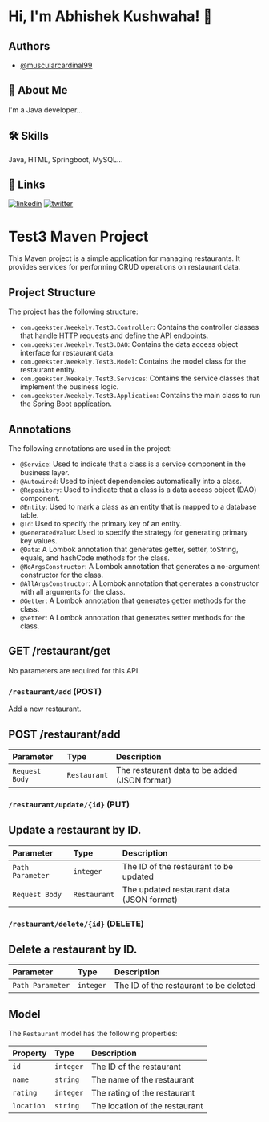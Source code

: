 # Hi, I'm Abhishek Kushwaha! 👋


## Authors

- [@muscularcardinal99](https://www.github.com/muscularcardinal99)


## 🚀 About Me
I'm a Java developer...


## 🛠 Skills
Java, HTML, Springboot, MySQL...
## 🔗 Links
[![linkedin](https://img.shields.io/badge/linkedin-0A66C2?style=for-the-badge&logo=linkedin&logoColor=white)](https://www.linkedin.com/in/muscularcardinal99/)
[![twitter](https://img.shields.io/badge/twitter-1DA1F2?style=for-the-badge&logo=twitter&logoColor=white)](https://twitter.com/LoneWolf_ak99)

# Test3 Maven Project

This Maven project is a simple application for managing restaurants. It provides services for performing CRUD operations on restaurant data.

## Project Structure

The project has the following structure:

- `com.geekster.Weekely.Test3.Controller`: Contains the controller classes that handle HTTP requests and define the API endpoints.
- `com.geekster.Weekely.Test3.DAO`: Contains the data access object interface for restaurant data.
- `com.geekster.Weekely.Test3.Model`: Contains the model class for the restaurant entity.
- `com.geekster.Weekely.Test3.Services`: Contains the service classes that implement the business logic.
- `com.geekster.Weekely.Test3.Application`: Contains the main class to run the Spring Boot application.

## Annotations

The following annotations are used in the project:

- `@Service`: Used to indicate that a class is a service component in the business layer.
- `@Autowired`: Used to inject dependencies automatically into a class.
- `@Repository`: Used to indicate that a class is a data access object (DAO) component.
- `@Entity`: Used to mark a class as an entity that is mapped to a database table.
- `@Id`: Used to specify the primary key of an entity.
- `@GeneratedValue`: Used to specify the strategy for generating primary key values.
- `@Data`: A Lombok annotation that generates getter, setter, toString, equals, and hashCode methods for the class.
- `@NoArgsConstructor`: A Lombok annotation that generates a no-argument constructor for the class.
- `@AllArgsConstructor`: A Lombok annotation that generates a constructor with all arguments for the class.
- `@Getter`: A Lombok annotation that generates getter methods for the class.
- `@Setter`: A Lombok annotation that generates setter methods for the class.

## GET /restaurant/get

No parameters are required for this API.

### `/restaurant/add` (POST)

Add a new restaurant.
## POST /restaurant/add

| Parameter    | Type     | Description                               |
| :----------- | :------- | :---------------------------------------- |
| `Request Body` | `Restaurant` | The restaurant data to be added (JSON format) |

### `/restaurant/update/{id}` (PUT)

## Update a restaurant by ID.

| Parameter         | Type     | Description                               |
| :---------------- | :------- | :---------------------------------------- |
| `Path Parameter`  | `integer` | The ID of the restaurant to be updated     |
| `Request Body`    | `Restaurant` | The updated restaurant data (JSON format) |

### `/restaurant/delete/{id}` (DELETE)

## Delete a restaurant by ID.

| Parameter         | Type     | Description                               |
| :---------------- | :------- | :---------------------------------------- |
| `Path Parameter`  | `integer` | The ID of the restaurant to be deleted     |

## Model

The `Restaurant` model has the following properties:

| Property  | Type    | Description                |
| :-------- | :------ | :------------------------- |
| `id`      | `integer` | The ID of the restaurant   |
| `name`    | `string` | The name of the restaurant |
| `rating`  | `integer` | The rating of the restaurant |
| `location` | `string` | The location of the restaurant |





